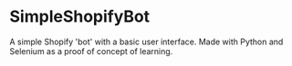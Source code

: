 # SimpleShopifyBot
A simple Shopify 'bot' with a basic user interface. Made with Python and Selenium as a proof of concept of learning.
